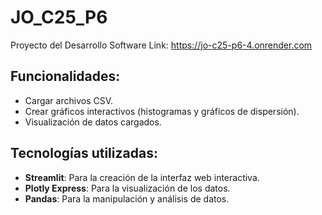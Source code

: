 # JO_C25_P6
Proyecto del Desarrollo Software
Link: https://jo-c25-p6-4.onrender.com
## Funcionalidades:
- Cargar archivos CSV.
- Crear gráficos interactivos (histogramas y gráficos de dispersión).
- Visualización de datos cargados.

## Tecnologías utilizadas:
- **Streamlit**: Para la creación de la interfaz web interactiva.
- **Plotly Express**: Para la visualización de los datos.
- **Pandas**: Para la manipulación y análisis de datos.

